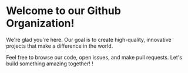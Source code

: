 # Welcome to our Github Organization! 

We're glad you're here. Our goal is to create high-quality, innovative projects that make a difference in the world. 

Feel free to browse our code, open issues, and make pull requests. Let's build something amazing together!
!

